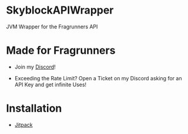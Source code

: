 # SkyblockAPIWrapper
JVM Wrapper for the Fragrunners API

# Made for Fragrunners

* Join my [Discord](https://discord.gg/qkwzgTZeEr)!

* Exceeding the Rate Limit? Open a Ticket on my Discord asking for an API Key and get infinite Uses!

# Installation

* [Jitpack](https://jitpack.io/#byBackfish/SkyblockAPIWrapper/-SNAPSHOT)
